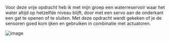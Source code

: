 Voor deze vrije opdracht heb ik met mijn groep een waterreservoir waar het water altijd op hetzelfde niveau blijft, door met een servo aan de onderkant een gat te openen of te sluiten. Met deze opdracht werdt gekeken of je de sensoren goed kom ijken en gebruiken in combinatie met actuatoren.


![image](https://user-images.githubusercontent.com/90836552/234884129-ece4d210-252c-472c-a0f1-f21e7d6c5fbe.png)
